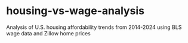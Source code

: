 # housing-vs-wage-analysis
Analysis of U.S. housing affordability trends from 2014-2024 using BLS wage data and Zillow home prices
